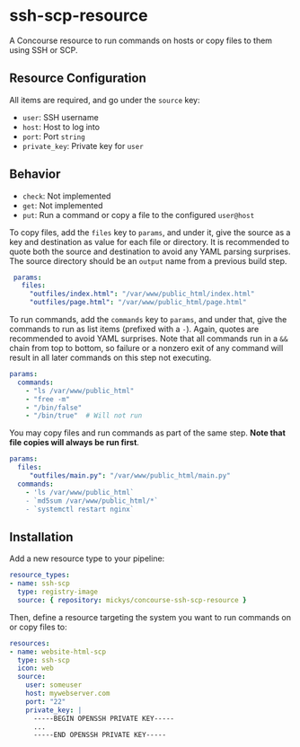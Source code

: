 # ssh-scp-resource
A Concourse resource to run commands on hosts or copy files to them using SSH or SCP.

## Resource Configuration
All items are required, and go under the `source` key:

* `user`: SSH username
* `host`: Host to log into
* `port`: Port `string`
* `private_key`:  Private key for `user`

## Behavior
* `check`: Not implemented
* `get`: Not implemented
* `put`: Run a command or copy a file to the configured `user@host`

To copy files, add the `files` key to `params`, and under it, give the source as a key and destination as value for each file or directory. It is recommended to quote both the source and destination to avoid any YAML parsing surprises. The source directory should be an `output` name from a previous build step.

```yaml
 params:
   files:
     "outfiles/index.html": "/var/www/public_html/index.html"
     "outfiles/page.html": "/var/www/public_html/page.html"
 ```
 
To run commands, add the `commands` key to `params`, and under that, give the commands to run as list items (prefixed with a `-`). Again, quotes are recommended to avoid YAML surprises. Note that all commands run in a `&&` chain from top to bottom, so failure or a nonzero exit of any command will result in all later commands on this step not executing.

```yaml
params:
  commands:
    - "ls /var/www/public_html"
    - "free -m"
    - "/bin/false"
    - "/bin/true"  # Will not run
```

You may copy files and run commands as part of the same step. **Note that file copies will always be run first**.

```yaml
params:
  files:
     "outfiles/main.py": "/var/www/public_html/main.py"
  commands:
    - 'ls /var/www/public_html`
    - `md5sum /var/www/public_html/*`
    - `systemctl restart nginx`
```

## Installation
Add a new resource type to your pipeline:
```yaml
resource_types:
- name: ssh-scp
  type: registry-image
  source: { repository: mickys/concourse-ssh-scp-resource }
```

Then, define a resource targeting the system you want to run commands on or copy files to:
```yaml
resources:
- name: website-html-scp
  type: ssh-scp
  icon: web
  source:
    user: someuser
    host: mywebserver.com
    port: "22"
    private_key: |
      -----BEGIN OPENSSH PRIVATE KEY-----
      ...
      -----END OPENSSH PRIVATE KEY-----
```
